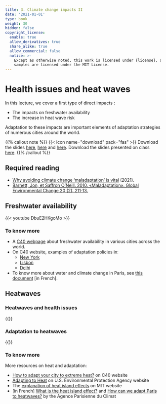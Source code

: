```yaml
---
title: 3. Climate change impacts II 
date: '2021-01-01'
type: book
weight: 30
hidden: false
copyright_license:
  enable: true
  allow_derivatives: true
  share_alike: true
  allow_commercial: false
  notice: >-
    Except as otherwise noted, this work is licensed under {license}, and code
    samples are licensed under the MIT License.
---
```

# Health issues and heat waves

<!--more-->

In this lecture, we cover a first type of direct impacts : 
- The impacts on freshwater availability
- The increase in heat wave risk

Adaptation to these impacts are important elements of adaptation strategies of numerous cities around the world. 

{{% callout note %}}
{{< icon name="download" pack="fas" >}} Download the slides [here](https://www.centre-cired.fr/wp-content/uploads/2024/05/course-water.pdf), [here](https://www.centre-cired.fr/wp-content/uploads/2024/05/course-UHI-risk.pdf) and [here](https://www.centre-cired.fr/wp-content/uploads/2024/05/UHI-adaptation.pdf). Download the slides presented on class [here](https://www.centre-cired.fr/wp-content/uploads/2024/05/slides-en-cours-3-UHI-maladaptation.pdf).
{{% /callout %}}

## Required reading

- [Why avoiding climate change ‘maladaptation’ is vital](https://www.carbonbrief.org/guest-post-why-avoiding-climate-change-maladaptation-is-vital/) (2021).
- [Barnett, Jon, et Saffron O’Neill. 2010. «Maladaptation». Global Environmental Change 20 (2): 211‑13.](https://d3n8a8pro7vhmx.cloudfront.net/nowaterdeal/pages/31/attachments/original/1363981240/Maladaptation_Editorial.pdf?1363981240)




## Freshwater availability 
{{< youtube DbuE2HKgoMo >}}

### To know more
- A [C40 webpage](https://www.c40.org/other/the-future-we-don-t-want-restoring-the-flow) about freshwater availability in various cities across the world.
- On C40 website, examples of adaptation policies in:
  - [New York](https://www.c40knowledgehub.org/s/article/Cities100-In-New-York-City-effective-water-management-cuts-costs-and-carbon-and-boosts-resilience?language=en_US)
  - [Lisbon](https://www.c40knowledgehub.org/s/article/Cities100-Lisbon-is-future-proofing-its-water-supply-with-a-recycled-water-programme-and-rain-fed-greenspaces?language=en_US)
  - [Delhi](https://www.c40knowledgehub.org/s/article/Cities100-Delhi-is-providing-clean-and-free-water-for-all-and-investing-in-a-water-secure-future?language=en_US)
- To know more about water and climate change in Paris, see [this document](https://www.apc-paris.com/actualite/changement-climatique-a-paris-quels-impacts-sur-leau) [in French].

## Heatwaves
### Heatwaves and health issues
{{<youtube ipiBfS4cxy4>}}
### Adaptation to heatwaves
{{<youtube Xovo8Lc1qPo>}}
 
### To know more

More resources on heat and adaptation:
- [How to adapt your city to extreme heat?](https://www.c40knowledgehub.org/s/article/How-to-adapt-your-city-to-extreme-heat?language=en_US) on C40 website
- [Adapting to Heat](https://www.epa.gov/heatislands/adapting-heat) on 
U.S. Environmental Protection Agency website
- The [explanation of heat island effects](https://climate.mit.edu/explainers/urban-heat-islands) on MIT website
- [in French] [What is the heat island effect?](https://www.apc-paris.com/sites/www.apc-paris.com/files/file_fields/2018/09/25/icu-brochureapc-mf.pdf) and [How can we adapt Paris to heatwaves?](https://www.apc-paris.com/publication/comment-adapter-territoire-parisien-futures-canicules-pistes-strategies-dadaptation) by the Agence Parisienne du Climat



